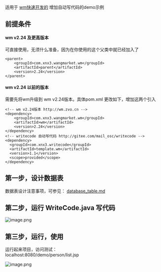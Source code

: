适用于 [wm快速开发的](http://wm.zvo.cn) 增加自动写代码的demo示例  

## 前提条件
#### wm v2.24 及更高版本
可直接使用，无须什么准备，因为在你使用的这个父类中就已经加入了

````
<parent>
    <groupId>com.xnx3.wangmarket.wm</groupId>
    <artifactId>parent</artifactId>
    <version>2.24</version>
</parent>
````

#### wm v2.24 以前的版本
需要先将wm升级到 wm v2.24版本。具体pom.xml 更改如下，增加这两个引入

````
<!-- wm v2.24版本 http://wm.zvo.cn -->
<dependency>
	<groupId>com.xnx3.wangmarket.wm</groupId>
	<artifactId>wm</artifactId>
	<version>2.24</version>
</dependency>
<!-- writecode 自动写代码 http://gitee.com/mail_osc/writecode -->
<dependency>
  <groupId>com.xnx3.writecode</groupId>
  <artifactId>template.wm</artifactId>
  <version>1.1</version>
  <scope>provided</scope>
</dependency>
````

## 第一步，设计数据表
数据表设计注意事项，可参见： [database_table.md](../doc/database_table.md)

## 第二步，运行 WriteCode.java 写代码

![image.png](https://res.zvo.cn/writecode/wm_demo_writecode_run.gif) 


## 第三步，运行，使用
运行起来项目，访问测试：  
localhost:8080/demo/person/list.jsp  

![image.png](https://res.zvo.cn/writecode/write_page_runing.gif) 

